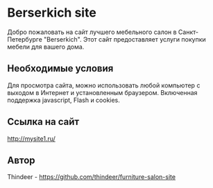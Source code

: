 # Berserkich site

Добро пожаловать на сайт лучшего мебельного салон в Санкт-Петербурге "Berserkich". Этот сайт предоставляет услуги покупки мебели для вашего дома. 

## Необходимые условия

Для просмотра сайта, можно использовать любой компьютер с выходом в Интернет и установленным браузером. Включенная поддержка javascript, Flash и cookies.

## Ссылка на сайт

http://mysite1.ru/

## Автор
Thindeer - https://github.com/thindeer/furniture-salon-site
